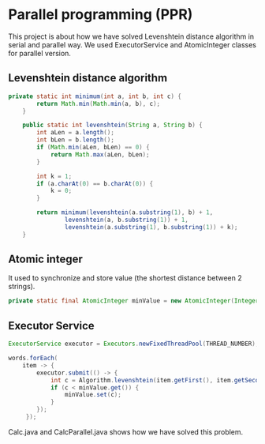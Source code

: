 # Parallel programming (PPR)

This project is about how we have solved Levenshtein distance algorithm in serial and parallel way.
We used ExecutorService and AtomicInteger classes for parallel version.

## Levenshtein distance algorithm

```java
private static int minimum(int a, int b, int c) {
        return Math.min(Math.min(a, b), c);
    }

    public static int levenshtein(String a, String b) {
        int aLen = a.length();
        int bLen = b.length();
        if (Math.min(aLen, bLen) == 0) {
            return Math.max(aLen, bLen);
        }

        int k = 1;
        if (a.charAt(0) == b.charAt(0)) {
            k = 0;
        }

        return minimum(levenshtein(a.substring(1), b) + 1,
                levenshtein(a, b.substring(1)) + 1,
                levenshtein(a.substring(1), b.substring(1)) + k);
    }
```

## Atomic integer
It used to synchronize and store value (the shortest distance between 2 strings).
```java
private static final AtomicInteger minValue = new AtomicInteger(Integer.MAX_VALUE);
```

## Executor Service

```java
ExecutorService executor = Executors.newFixedThreadPool(THREAD_NUMBER);

words.forEach(
    item -> {
        executor.submit(() -> {
            int c = Algorithm.levenshtein(item.getFirst(), item.getSecond());
            if (c < minValue.get()) {
                minValue.set(c);
            }
        });
     });
```

Calc.java and CalcParallel.java shows how we have solved this problem.
